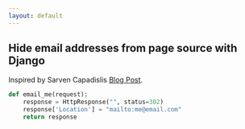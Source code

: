 ```yaml
---
layout: default
---
```


## Hide email addresses from page source with Django

Inspired by Sarven Capadislis [Blog Post](http://csarven.ca/hiding-email-addresses#httpredirect).

~~~python
def email_me(request):
    response = HttpResponse("", status=302)
    response['Location'] = "mailto:me@email.com"
    return response
~~~
